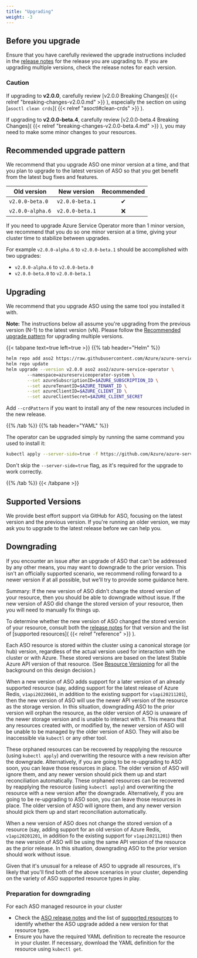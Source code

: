 ```yaml
---
title: "Upgrading"
weight: -3
---
```


## Before you upgrade

Ensure that you have carefully reviewed the upgrade instructions included in the [release notes](https://github.com/Azure/azure-service-operator/releases) for the release you are upgrading to. If you are upgrading multiple versions, check the release notes for each version. 

### Caution

If upgrading to **v2.0.0**, carefully review [v2.0.0 Breaking Changes]( {{< relref "breaking-changes-v2.0.0.md" >}} ), especially the section on using [`asoctl clean crds`]( {{< relref "asoctl#clean-crds" >}} ).

If upgrading to **v2.0.0-beta.4**, carefully review [v2.0.0-beta.4 Breaking Changes]( {{< relref "breaking-changes-v2.0.0-beta.4.md" >}} ), you may need to make some minor changes to your resources.

## Recommended upgrade pattern

We recommend that you upgrade ASO one minor version at a time, and that you plan to upgrade to the latest version of ASO so that you get benefit from the latest bug fixes and features.

| Old version      | New version     | Recommended |
| ---------------- | --------------- | :---------: |
| `v2.0.0-beta.0`  | `v2.0.0-beta.1` |      ✔      |
| `v2.0.0-alpha.6` | `v2.0.0-beta.1` |      ❌      |

If you need to upgrade Azure Service Operator more than 1 minor version, we recommend that you do so one minor version at a time, giving your cluster time to stabilize between upgrades.

For example `v2.0.0-alpha.6` to `v2.0.0-beta.1` should be accomplished with two upgrades:
 - `v2.0.0-alpha.6` to `v2.0.0-beta.0`
 - `v2.0.0-beta.0` to `v2.0.0-beta.1`

## Upgrading

We recommend that you upgrade ASO using the same tool you installed it with. 

**Note:** The instructions below all assume you're upgrading from the previous version (N-1) to the latest version (vN). Please follow 
the [Recommended upgrade pattern](#recommended-upgrade-pattern) for upgrading multiple versions. 

{{< tabpane text=true left=true >}}
{{% tab header="Helm" %}}

```bash
helm repo add aso2 https://raw.githubusercontent.com/Azure/azure-service-operator/main/v2/charts
helm repo update
helm upgrade --version v2.0.0 aso2 aso2/azure-service-operator \ 
        --namespace=azureserviceoperator-system \
        --set azureSubscriptionID=$AZURE_SUBSCRIPTION_ID \
        --set azureTenantID=$AZURE_TENANT_ID \
        --set azureClientID=$AZURE_CLIENT_ID \
        --set azureClientSecret=$AZURE_CLIENT_SECRET
```

Add `--crdPattern` if you want to install any of the new resources included in the new release. 

{{% /tab %}}
{{% tab header="YAML" %}}

The operator can be upgraded simply by running the same command you used to install it: 

```bash
kubectl apply --server-side=true -f https://github.com/Azure/azure-service-operator/releases/download/v2.0.0/azureserviceoperator_v2.0.0.yaml
```

Don't skip the `--server-side=true` flag, as it's required for the upgrade to work correctly.

{{% /tab %}}
{{< /tabpane >}}


## Supported Versions

We provide best effort support via GitHub for ASO, focusing on the latest version and the previous version. If you're running an older version, we may ask you to upgrade to the latest release before we can help you.

## Downgrading

If you encounter an issue after an upgrade of ASO that can't be addressed by any other means, you may want to downgrade to the prior version. This isn't an officially supported scenario, we recommend rolling forward to a newer version if at all possible, but we'll try to provide some guidance here.

Summary: If the new version of ASO didn't change the stored version of your resource, then you should be able to downgrade without issue. If the new version of ASO did change the stored version of your resource, then you will need to manually fix things up.

To determine whether the new version of ASO changed the stored version of your resource, consult both the [release notes](https://github.com/Azure/azure-service-operator/releases) for that version and the list of [supported resources]( {{< relref "reference" >}} ).

Each ASO resource is stored within the cluster using a canonical storage (or hub) version, regardless of the actual version used for interaction with the cluster or with Azure. These stored versions are based on the latest Stable Azure API version of that resource. (See [Resource Versioning](../../design/versioning/) for all the background on this design decision.)

When a new version of ASO adds support for a later version of an already supported resource (say, adding support for the latest release of Azure Redis, `v1api20220601`, in addition to the existing support for `v1api20211201`), then the new version of ASO will use the newer API version of the resource as the storage version. In this situation, downgrading ASO to the prior version will orphan the resource, as the older version of ASO is unaware of the newer storage version and is unable to interact with it. This means that any resources created with, or modified by, the newer version of ASO will be unable to be managed by the older version of ASO. They will also be inaccessible via `kubectl` or any other tool.

These orphaned resources can be recovered by reapplying the resource (using `kubectl apply`) and overwriting the resource with a new revision after the downgrade. Alternatively, if you are going to be re-upgrading to ASO soon, you can leave those resources in place. The older version of ASO will ignore them, and any newer version should pick them up and start reconciliation automatically.
These orphaned resources can be recovered by reapplying the resource (using `kubectl apply`) and overwriting the resource with a new version after the downgrade. Alternatively, if you are going to be re-upgrading to ASO soon, you can leave those resources in place. The older version of ASO will ignore them, and any newer version should pick them up and start reconciliation automatically.

When a new version of ASO does not change the stored version of a resource (say, adding support for an old version of Azure Redis, `v1api20201201`, in addition fo the existing support for `v1api20211201`) then the new version of ASO will be using the same API version of the resource as the prior release. In this situation, downgrading ASO to the prior version should work without issue.

Given that it's unusual for a release of ASO to upgrade all resources, it's likely that you'll find both of the above scenarios in your cluster, depending on the variety of ASO supported resource types in play.

### Preparation for downgrading

For each ASO managed resource in your cluster

* Check the [ASO release notes](https://github.com/Azure/azure-service-operator/releases) and the list of [supported resources](../../reference/) to identify whether the ASO upgrade added a new version for that resource type.
* Ensure you have the required YAML definition to recreate the resource in your cluster. If necessary, download the YAML definition for the resource using `kubectl get`.

